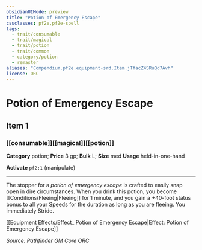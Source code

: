 ```yaml
---
obsidianUIMode: preview
title: "Potion of Emergency Escape"
cssclasses: pf2e,pf2e-spell
tags:
  - trait/consumable
  - trait/magical
  - trait/potion
  - trait/common
  - category/potion
  - remaster
aliases: "Compendium.pf2e.equipment-srd.Item.jTfacZ4SRuQd7Avh"
license: ORC
---
```

# Potion of Emergency Escape
## Item 1
### [[consumable]][[magical]][[potion]]

**Category** potion; 
**Price** 3 gp; 
**Bulk** L; **Size** med
**Usage** held-in-one-hand

**Activate** `pf2:1` (manipulate)

* * *

The stopper for a _potion of emergency escape_ is crafted to easily snap open in dire circumstances. When you drink this potion, you become [[Conditions/Fleeing|Fleeing]] for 1 minute, and you gain a +40-foot status bonus to all your Speeds for the duration as long as you are fleeing. You immediately Stride.

[[Equipment Effects/Effect_ Potion of Emergency Escape|Effect: Potion of Emergency Escape]]

*Source: Pathfinder GM Core*
*ORC*